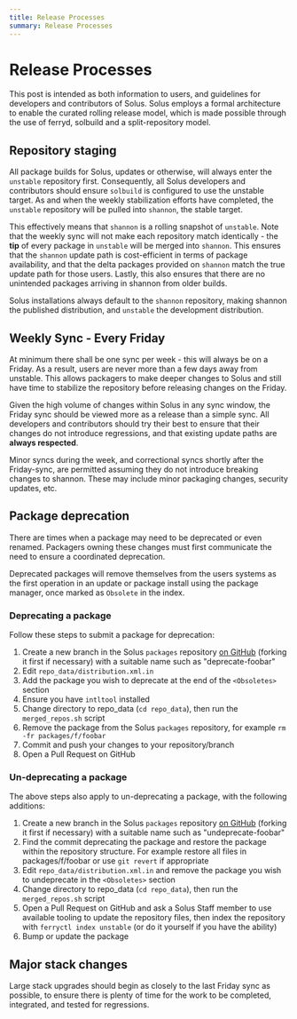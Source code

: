 ```yaml
---
title: Release Processes
summary: Release Processes
---
```


# Release Processes

This post is intended as both information to users, and guidelines for developers and contributors of Solus. Solus employs a formal architecture to enable the curated rolling release model, which is made possible through the use of ferryd, solbuild and a split-repository model.

## Repository staging

All package builds for Solus, updates or otherwise, will always enter the `unstable` repository first. Consequently, all Solus developers and contributors should ensure `solbuild` is configured to use the unstable target. As and when the weekly stabilization efforts have completed, the `unstable` repository will be pulled into `shannon`, the stable target.

This effectively means that `shannon` is a rolling snapshot of `unstable`. Note that the weekly sync will not make each repository match identically - the **tip** of every package in `unstable` will be merged into `shannon`. This ensures that the `shannon` update path is cost-efficient in terms of package availability, and that the delta packages provided on `shannon` match the true update path for those users. Lastly, this also ensures that there are no unintended packages arriving in shannon from older builds.

Solus installations always default to the `shannon` repository, making shannon the published distribution, and `unstable` the development distribution.

## Weekly Sync - Every Friday

At minimum there shall be one sync per week - this will always be on a Friday. As a result, users are never more than a few days away from unstable. This allows packagers to make deeper changes to Solus and still have time to stabilize the repository before releasing changes on the Friday.

Given the high volume of changes within Solus in any sync window, the Friday sync should be viewed more as a release than a simple sync. All developers and contributors should try their best to ensure that their changes do not introduce regressions, and that existing update paths are **always respected**.

Minor syncs during the week, and correctional syncs shortly after the Friday-sync, are permitted assuming they do not introduce breaking changes to shannon. These may include minor packaging changes, security updates, etc.

## Package deprecation

There are times when a package may need to be deprecated or even renamed. Packagers owning these changes must first communicate the need to ensure a coordinated deprecation.

Deprecated packages will remove themselves from the users systems as the first operation in an update or package install using the package manager, once marked as `Obsolete` in the index.

### Deprecating a package

Follow these steps to submit a package for deprecation:

1. Create a new branch in the Solus `packages` repository [on GitHub](https://github.com/getsolus/packages) (forking it first if necessary) with a suitable name such as "deprecate-foobar"
2. Edit `repo_data/distribution.xml.in`
3. Add the package you wish to deprecate at the end of the `<Obsoletes>` section
4. Ensure you have `intltool` installed
5. Change directory to repo_data (`cd repo_data`), then run the `merged_repos.sh` script
6. Remove the package from the Solus `packages` repository, for example `rm -fr packages/f/foobar`
7. Commit and push your changes to your repository/branch
8. Open a Pull Request on GitHub

### Un-deprecating a package

The above steps also apply to un-deprecating a package, with the following additions:

1. Create a new branch in the Solus `packages` repository [on GitHub](https://github.com/getsolus/packages) (forking it first if necessary) with a suitable name such as "undeprecate-foobar"
2. Find the commit deprecating the package and restore the package within the repository structure. For example restore all files in packages/f/foobar or use `git revert` if appropriate
3. Edit `repo_data/distribution.xml.in` and remove the package you wish to undeprecate in the `<Obsoletes>` section
4. Change directory to repo_data (`cd repo_data`), then run the `merged_repos.sh` script
5. Open a Pull Request on GitHub and ask a Solus Staff member to use available tooling to update the repository files, then index the repository with `ferryctl index unstable` (or do it yourself if you have the ability)
6. Bump or update the package

## Major stack changes

Large stack upgrades should begin as closely to the last Friday sync as possible, to ensure there is plenty of time for the work to be completed, integrated, and tested for regressions.
